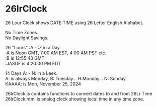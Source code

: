 # 26lrClock

26 Lour Clock shows DATE:TIME using 26 Letter English Alphabet.  

No Time Zones.  
No Daylight Savings.    

26 "Lours" :A - :Z in a Day.  
:A is Noon GMT, 7:00 AM EST, 4:00 AM PST etc.  
:B is 12:55:43 GMT  
:JASUF is 4:20:00 PM EDT  
  
14 Days A: - N: in a Leek.  
A: is always Monday, B: Tuesday... H:Monday... N: Sunday.  
KAAAA: is Mon, November 25, 2024  

26lrClock.js contains functions to convert dates to and from 26Lr Time  
26lrClock.html is analog clock showing local time in any time zone.
